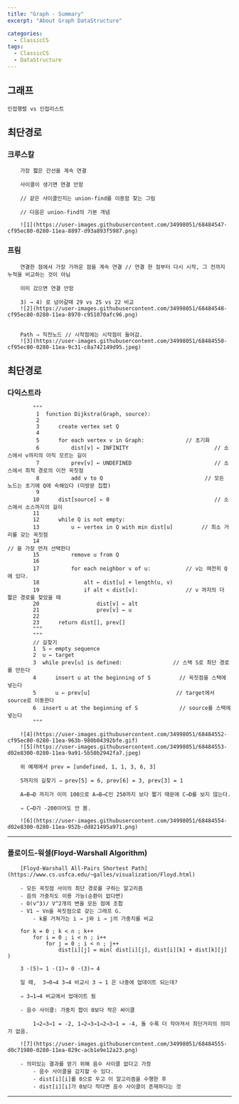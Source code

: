 ```yaml
---
title: "Graph - Summary"
excerpt: "About Graph DataStructure"

categories:
  - ClassicCS
tags:
  - ClassicCS
  - DataStructure
---
```


## 그래프
    인접행렬 vs 인접리스트

## 최단경로
### 크루스칼

        가장 짧은 간선을 계속 연결

        사이클이 생기면 연결 안함

        // 같은 사이클인지는 union-find를 이용함 찾는 그림

        // 다음은 union-find의 기본 개념

        ![1](https://user-images.githubusercontent.com/34998051/68484547-cf95ec80-0280-11ea-8897-d93a893f5987.png)

### 프림

        연결한 점에서 가장 가까운 점을 계속 연결 // 연결 한 점부터 다시 시작, 그 전까지 누적을 비교하는 것이 아님

        이미 갔으면 연결 안함

        3) → 4) 로 넘어갈때 29 vs 25 vs 22 비교
        ![2](https://user-images.githubusercontent.com/34998051/68484548-cf95ec80-0280-11ea-8970-c951070afc96.png)


        Path ⇒ 직전노드 // 시작점에는 시작점이 들어감.
        ![3](https://user-images.githubusercontent.com/34998051/68484550-cf95ec80-0280-11ea-9c31-c8a742149d95.jpeg)


## 최단경로
### 다익스트라
            """
             1  function Dijkstra(Graph, source):
             2
             3      create vertex set Q
             4
             5      for each vertex v in Graph:             // 초기화
             6          dist[v] ← INFINITY                           // 소스에서 v까지의 아직 모르는 길이
             7          prev[v] ← UNDEFINED                          // 소스에서 최적 경로의 이전 꼭짓점
             8          add v to Q                                // 모든 노드는 초기에 Q에 속해있다 (미방문 집합)
             9
            10      dist[source] ← 0                                 // 소스에서 소스까지의 길이
            11
            12      while Q is not empty:
            13          u ← vertex in Q with min dist[u]         // 최소 거리를 갖는 꼭짓점
            14                                                            // 을 가장 먼저 선택한다
            15          remove u from Q
            16
            17          for each neighbor v of u:           // v는 여전히 Q에 있다.
            18              alt ← dist[u] + length(u, v)
            19              if alt < dist[v]:               // v 까지의 더 짧은 경로를 찾았을 때
            20                  dist[v] ← alt
            21                  prev[v] ← u
            22
            23      return dist[], prev[]
            """
            """
            // 길찾기
            1  S ← empty sequence
            2  u ← target
            3  while prev[u] is defined:                // 스택 S로 최단 경로를 만든다
            4      insert u at the beginning of S         // 꼭짓점을 스택에 넣는다
            5      u ← prev[u]                           // target에서 source로 이동한다
            6  insert u at the beginning of S             // source를 스택에 넣는다
            """

        ![4](https://user-images.githubusercontent.com/34998051/68484552-cf95ec80-0280-11ea-963b-980b04392bfe.gif)
        ![5](https://user-images.githubusercontent.com/34998051/68484553-d02e8300-0280-11ea-9a91-5b50b2942fa7.jpeg)

        위 예제에서 prev = [undefined, 1, 1, 3, 6, 3]

        5까지의 길찾기 ⇒ prev[5] = 6, prev[6] = 3, prev[3] = 1

        A→B→D 까지가 이미 100으로 A→B→C인 250까지 보다 짧기 때문에 C→D를 보지 않는다.

        ⇒ C→D가 -200이어도 안 봄.

        ![6](https://user-images.githubusercontent.com/34998051/68484554-d02e8300-0280-11ea-952b-dd821495a971.png)

*************************************************************************

### 플로이드-워셜(Floyd-Warshall Algorithm)

        [Floyd-Warshall All-Pairs Shortest Path](https://www.cs.usfca.edu/~galles/visualization/Floyd.html)

        - 모든 꼭짓점 사이의 최단 경로를 구하는 알고리즘
        - 음의 가중치도 이용 가능(순환이 없다면)
        - O(v^3)/ V^2개의 변을 모든 점에 조합
        - V1 ~ Vn을 꼭짓점으로 갖는 그래프 G.
            - k를 거쳐가는 i → j와 i → j의 가중치를 비교

        for k = 0 ; k < n ; k++
            for i = 0 ; i < n ; i++ 
                for j = 0 ; i < n ; j++
                    dist[i][j] = min( dist[i][j], dist[i][k] + dist[k][j] )

        3 -(5)→ 1 -(1)→ 0 -(3)→ 4

        일 때,  3→0→4 3→4 비교시 3 → 1 은 나중에 업데이트 되는데?

        ⇒ 3→1→4 비교에서 업데이트 됨

        - 음수 사이클: 가중치 합이 0보다 작은 싸이클

            1→2→3→1 = -2, 1→2→3→1→2→3→1 = -4, 돌 수록 더 작아져서 최단거리의 의미가 없음.

        ![7](https://user-images.githubusercontent.com/34998051/68484555-d0c71980-0280-11ea-829c-acb1e9e12a23.png)

        - 의미있는 결과를 얻기 위해 음수 사이클 없다고 가정
            - 음수 사이클을 감지할 수 있다.
            - dist[i][i]를 0으로 두고 이 알고리즘을 수행한 후
            - dist[i][i]가 0보다 작다면 음수 사이클이 존재하다는 것

**************************************************************************************

